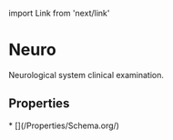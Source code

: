 import Link from 'next/link'

# Neuro

Neurological system clinical examination.

## Properties

<Grid>
* [](/Properties/Schema.org/)

</Grid>

